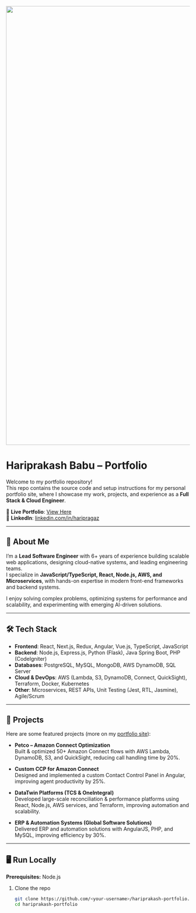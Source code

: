 <div align="center">
  <img width="1200" alt="Portfolio Banner" src="https://github.com/user-attachments/assets/0aa67016-6eaf-458a-adb2-6e31a0763ed6" />
</div>

# Hariprakash Babu – Portfolio

Welcome to my portfolio repository!  
This repo contains the source code and setup instructions for my personal portfolio site, where I showcase my work, projects, and experience as a **Full Stack & Cloud Engineer**.

🔗 **Live Portfolio**: [View Here](https://devharipragaz007.github.io/)  
🔗 **LinkedIn**: [linkedin.com/in/haripragaz](https://www.linkedin.com/in/haripragaz/)

---

## 🚀 About Me

I’m a **Lead Software Engineer** with 6+ years of experience building scalable web applications, designing cloud-native systems, and leading engineering teams.  
I specialize in **JavaScript/TypeScript, React, Node.js, AWS, and Microservices**, with hands-on expertise in modern front-end frameworks and backend systems.  

I enjoy solving complex problems, optimizing systems for performance and scalability, and experimenting with emerging AI-driven solutions.

---

## 🛠️ Tech Stack

- **Frontend**: React, Next.js, Redux, Angular, Vue.js, TypeScript, JavaScript  
- **Backend**: Node.js, Express.js, Python (Flask), Java Spring Boot, PHP (CodeIgniter)  
- **Databases**: PostgreSQL, MySQL, MongoDB, AWS DynamoDB, SQL Server  
- **Cloud & DevOps**: AWS (Lambda, S3, DynamoDB, Connect, QuickSight), Terraform, Docker, Kubernetes  
- **Other**: Microservices, REST APIs, Unit Testing (Jest, RTL, Jasmine), Agile/Scrum  

---

## 📂 Projects

Here are some featured projects (more on my [portfolio site](https://devharipragaz007.github.io/)):

- **Petco – Amazon Connect Optimization**  
  Built & optimized 50+ Amazon Connect flows with AWS Lambda, DynamoDB, S3, and QuickSight, reducing call handling time by 20%.  

- **Custom CCP for Amazon Connect**  
  Designed and implemented a custom Contact Control Panel in Angular, improving agent productivity by 25%.  

- **DataTwin Platforms (TCS & OneIntegral)**  
  Developed large-scale reconciliation & performance platforms using React, Node.js, AWS services, and Terraform, improving automation and scalability.  

- **ERP & Automation Systems (Global Software Solutions)**  
  Delivered ERP and automation solutions with AngularJS, PHP, and MySQL, improving efficiency by 30%.  

---

## 🖥️ Run Locally

**Prerequisites:** Node.js  

1. Clone the repo  
   ```bash
   git clone https://github.com/<your-username>/hariprakash-portfolio.git
   cd hariprakash-portfolio
